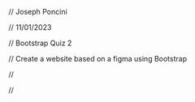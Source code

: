 // Joseph Poncini

 // 11/01/2023

 // Bootstrap Quiz 2

 // Create a website based on a figma using Bootstrap

 //

// 
